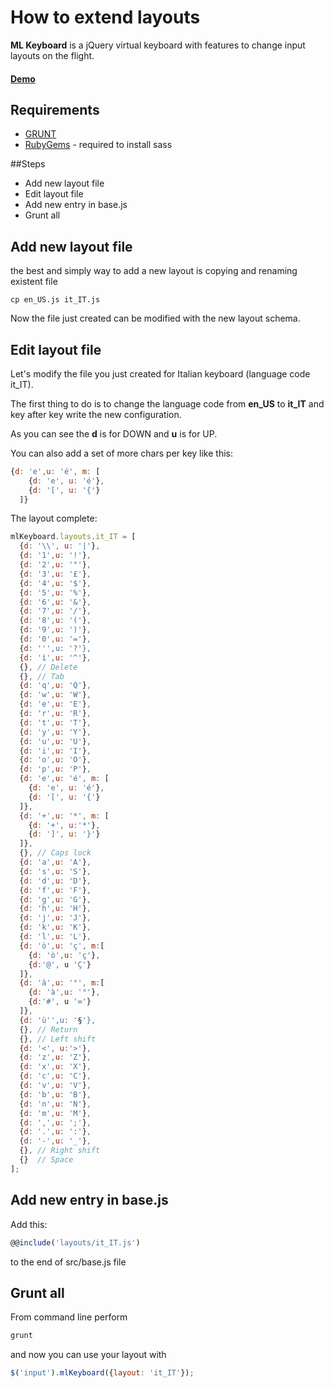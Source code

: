 # How to extend layouts

**ML Keyboard** is a jQuery virtual keyboard with features to change input layouts on the flight.

#### [Demo](http://mbut.github.io/jquery.mlkeyboard/)

## Requirements
* [GRUNT](http://gruntjs.com/)  
* [RubyGems](https://rubygems.org/) - required to install sass

##Steps
- Add new layout file
- Edit layout file
- Add new entry in base.js
- Grunt all

## Add new layout file
the best and simply way to add a new layout is copying and renaming existent file

``cp en_US.js it_IT.js``

Now the file just created can be modified with the new layout schema.

## Edit layout file

Let's modify the file you just created for Italian keyboard (language code it_IT).

The first thing to do is to change the language code from **en_US** to **it_IT** and key after key write the new configuration.

As you can see the **d** is for DOWN and **u** is for UP.

You can also add a set of more chars per key like this:

```javascript
{d: 'e',u: 'é', m: [
    {d: 'e', u: 'é'},
    {d: '[', u: '{'}
  ]}
````

The layout complete:

```javascript
mlKeyboard.layouts.it_IT = [
  {d: '\\', u: '|'},
  {d: '1',u: '!'},
  {d: '2',u: '"'},
  {d: '3',u: '£'},
  {d: '4',u: '$'},
  {d: '5',u: '%'},
  {d: '6',u: '&'},
  {d: '7',u: '/'},
  {d: '8',u: '('},
  {d: '9',u: ')'},
  {d: '0',u: '='},
  {d: ''',u: '?'},
  {d: 'ì',u: '^'},
  {}, // Delete
  {}, // Tab
  {d: 'q',u: 'Q'},
  {d: 'w',u: 'W'},
  {d: 'e',u: 'E'},
  {d: 'r',u: 'R'},
  {d: 't',u: 'T'},
  {d: 'y',u: 'Y'},
  {d: 'u',u: 'U'},
  {d: 'i',u: 'I'},
  {d: 'o',u: 'O'},
  {d: 'p',u: 'P'},
  {d: 'e',u: 'é', m: [
    {d: 'e', u: 'é'},
    {d: '[', u: '{'}
  ]},
  {d: '+',u: '*', m: [
    {d: '+', u:'*'},
    {d: ']', u: '}'}
  ]},
  {}, // Caps lock
  {d: 'a',u: 'A'},
  {d: 's',u: 'S'},
  {d: 'd',u: 'D'},
  {d: 'f',u: 'F'},
  {d: 'g',u: 'G'},
  {d: 'h',u: 'H'},
  {d: 'j',u: 'J'},
  {d: 'k',u: 'K'},
  {d: 'l',u: 'L'},
  {d: 'ò',u: 'ç', m:[
    {d: 'ò',u: 'ç'},
    {d:'@', u 'Ç'}
  ]},
  {d: 'à',u: '°', m:[
    {d: 'à',u: '°'},
    {d:'#', u '∞'}
  ]},
  {d: 'ù'',u: '§'},
  {}, // Return
  {}, // Left shift
  {d: '<', u:'>'},
  {d: 'z',u: 'Z'},
  {d: 'x',u: 'X'},
  {d: 'c',u: 'C'},
  {d: 'v',u: 'V'},
  {d: 'b',u: 'B'},
  {d: 'n',u: 'N'},
  {d: 'm',u: 'M'},
  {d: ',',u: ';'},
  {d: '.',u: ':'},
  {d: '-',u: '_'},
  {}, // Right shift
  {}  // Space
];
```
## Add new entry in base.js

Add this:

```javascript
@@include('layouts/it_IT.js')
```

to the end of src/base.js file

## Grunt all

From command line perform

```bash
grunt
```

and now you can use your layout with

```javascript
$('input').mlKeyboard({layout: 'it_IT'});
```
